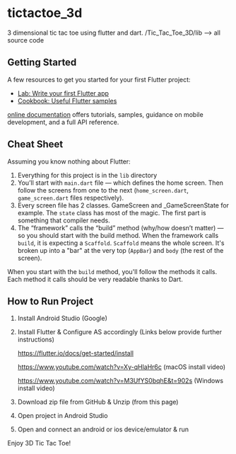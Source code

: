 # tictactoe_3d

3 dimensional tic tac toe using flutter and dart.
     /Tic_Tac_Toe_3D/lib --> all source code

## Getting Started

A few resources to get you started for your first Flutter project:

- [Lab: Write your first Flutter app](https://flutter.io/docs/get-started/codelab)
- [Cookbook: Useful Flutter samples](https://flutter.io/docs/cookbook)

[online documentation]( https://flutter.io/docs) offers tutorials, 
samples, guidance on mobile development, and a full API reference.

Cheat Sheet
-----------
Assuming you know nothing about Flutter:

1. Everything for this project is in the `lib` directory
2. You’ll start with `main.dart` file — which defines the home screen. Then follow the screens from one to the next (`home_screen.dart`, `game_screen.dart` files respectively).
3. Every screen file has 2 classes. GameScreen and _GameScreenState for example. The `state` class has most of the magic. The first part is something that compiler needs.
4. The “framework” calls the “build” method (why/how doesn’t matter) — so you should start with the build method. When the framework calls `build`, it is expecting a `Scaffold`.
`Scaffold` means the whole screen. It's broken up into a "bar" at the very top (`AppBar`) and `body` (the rest of the screen).

When you start with the `build` method, you'll follow the methods it calls. Each method it calls should be very readable thanks to Dart.


## How to Run Project

1. Install Android Studio (Google)
2. Install Flutter & Configure AS accordingly (Links below provide further instructions)

     https://flutter.io/docs/get-started/install
     
     https://www.youtube.com/watch?v=Xy-qHlaHr6c   (macOS install video)
     
     https://www.youtube.com/watch?v=M3UfYS0bqhE&t=902s   (Windows install video)
     
3. Download zip file from GitHub & Unzip (from this page)
4. Open project in Android Studio
5. Open and connect an android or ios device/emulator & run

Enjoy 3D Tic Tac Toe!

